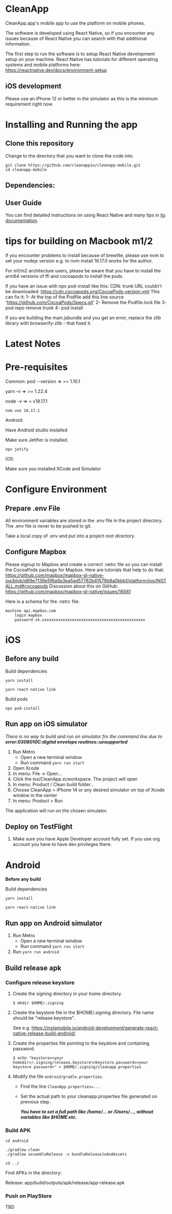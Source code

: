 
# CleanApp
CleanApp.app's mobile app to use the platform on mobile phones.

The software is developed using React Native, so if you encounter any issues because of React Native you can search with that additional information.

The first step to run the software is to setup React Native development setup on your machine. React Native has tutorials for different operating systems and mobile platforms here:
https://reactnative.dev/docs/environment-setup

## iOS development

Please use an iPhone 12 or better in the simulator as this is the minimum requirement right now.

# Installing and Running the app

## Clone this repository
Change to the directory that you want to clone the code into.
```
git clone https://github.com/cleanappio/cleanapp-mobile.git
cd cleanapp-mobile
```

## Dependencies:

## User Guide
You can find detailed instructions on using React Native and many tips in [its documentation](https://reactnative.dev/docs/getting-started).

# tips for building on Macbook m1/2

If you encounter problems to install because of brewlite, please use nvm to set your nodejs version e.g. to nvm install 16.17.0 works for the author.

For m1/m2 architecture users, please be aware that you have to install the arm64 versions of ffi and cocoapods to install the pods.

If you have an issue with npx pod-install like this:
CDN: trunk URL couldn't be downloaded: https://cdn.cocoapods.org/CocoaPods-version.yml
This can fix it:
1- At the top of the Podfile add this line
source 'https://github.com/CocoaPods/Specs.git' 
2- Remove the Podfile.lock file
3- pod repo remove trunk
4- pod install

If you are building the main.jsbundle and you get an error, replace the zlib library with browserify-zlib - that fixed it.

# Latest Notes

# Pre-requisites

Common:
pod --version => >= 1.10.1

yarn -v => >= 1.22.4

node -v => = v18.17.1

```
nvm use 18.17.1
```

Android:

Have Android studio installed

Make sure Jetifier is installed.
```
npx jetify
```

iOS:

Make sure you installed XCode and Simulator

# Configure Environment

## Prepare .env File
All environment variables are stored in the .env file in the project directory. The .env file is never to be pushed to git.

Take a local copy of .env and put into a project root directory.

## Configure Mapbox

Please signup to Mapbox and create a correct .netrc file so you can install the CocoaPods package for Mapbox. Here are tutorials that help to do that:
https://github.com/mapbox/mapbox-gl-native-ios/blob/d89e7139e5f6a9a3ea5ad57782b41579b8a0bbb1/platform/ios/INSTALL.md#cocoapods
Discussion about this on GitHub:
https://github.com/mapbox/mapbox-gl-native/issues/16581

Here is a schema for the .netrc file:
```
machine api.mapbox.com
    login mapbox
    password sk.xxxxxxxxxxxxxxxxxxxxxxxxxxxxxxxxxxxxxxxxxxxxx
```

# iOS

## Before any build

Build dependencies
```
yarn install

yarn react-native link

```

Build pods
```
npx pod-install
```

## Run app on iOS simulator

*There is no way to build and run on simulator fro the command line due to* ***error:0308010C:digital envelope routines::unsupported***

1.  Run Metro
    *  Open a new terminal window
    *  Run command ```yarn run start```
1.  Open Xcode
1.  In menu: File -> Open...
1.  Click the ios/CleanApp.xcworkspace. The project will open
1.  In menu: Product / Clean build folder...
1.  Choose CleanApp > iPhone 14 or any desired simulator on top of Xcode window in the center
1.  In menu: Product > Run

The application will run on the chosen simulator.

## Deploy on TestFlight

1.  Make sure you have Apple Developer account fully set. If you use org account you have to have dev privileges there.


# Android

**Before any build**

Build dependencies
```
yarn install

yarn react-native link

```

## Run app on Android simulator

1.  Run Metro
    *  Open a new terminal window
    *  Run command ```yarn run start```
2.  Run ```yarn run android```

## Build release apk

### Configure release keystore

1.  Create the signing directory in your home directory.
    ```
    $ mkdir $HOME/.signing
    ```
1.  Create the keystore file in the $HOME/.signing directory. File name should be "release.keystore".

    See e.g. https://instamobile.io/android-development/generate-react-native-release-build-android/

1. Create the properties file pointing to the keystore and containing password.
    ```
    $ echo "keystore=<your homedir>/.signing/release.keystore\nkeystore.password=<your keystore password>" > $HOME/.signing/cleanapp.properties
    ```
1. Modify the file ```android/gradle.properties```.
    *   Find the line ```CleanApp.properties=...```
    *   Set the actual path to your cleanapp.properties file generated on previous step.
        
        ***You have to set a full path like /home/... or /Users/..., without variables like $HOME etc.***

### Build APK
```
cd android

./gradlew clean
./gradlew assembleRelease -x bundleReleaseJsAndAssets

cd ../
```

Find APKs in the directory:

Release: app/build/outputs/apk/release/app-release.apk

### Push on PlayStore

TBD